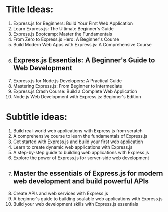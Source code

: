 # Title Ideas:
1. Express.js for Beginners: Build Your First Web Application
1. Learn Express.js: The Ultimate Beginner's Guide
1. Express.js Bootcamp: Master the Fundamentals
1. From Zero to Express.js Hero: A Beginner's Course
1. Build Modern Web Apps with Express.js: A Comprehensive Course
1. ## Express.js Essentials: A Beginner's Guide to Web Development
1. Express.js for Node.js Developers: A Practical Guide
1. Mastering Express.js: From Beginner to Intermediate
1. Express.js Crash Course: Build a Complete Web Application
1. Node.js Web Development with Express.js: Beginner's Edition

# Subtitle ideas:
1. Build real-world web applications with Express.js from scratch
1. A comprehensive course to learn the fundamentals of Express.js
1. Get started with Express.js and build your first web application
1. Learn to create dynamic web applications with Express.js
1. A step-by-step guide to building web applications with Express.js
1. Explore the power of Express.js for server-side web development
1. ## Master the essentials of Express.js for modern web development and build powerful APIs
1. Create APIs and web services with Express.js
1. A beginner's guide to building scalable web applications with Express.js
1. Build your web development skills with Express.js essentials